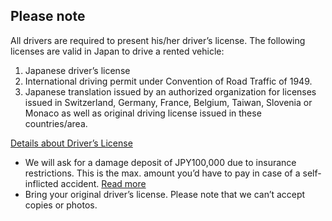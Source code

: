## Please note
All drivers are required to present his/her driver’s license. The following licenses are valid in Japan to drive a rented vehicle:

1. Japanese driver’s license
2. International driving permit under Convention of Road Traffic of 1949.
3. Japanese translation issued by an authorized organization for licenses issued in Switzerland, Germany, France, Belgium, Taiwan, Slovenia or Monaco as well as original driving license issued in these countries/area.

[Details about Driver’s License](http://www.rentacar.or.jp/en/license/ "Details about Driver’s License")

- We will ask for a damage deposit of JPY100,000 due to insurance restrictions. This is the max. amount you’d have to pay in case of a self-inflicted accident. [Read more](http://www.japanbyvan.com/?page_id=207#deposit "Security Deposit")
- Bring your original driver’s license. Please note that we can’t accept copies or photos.